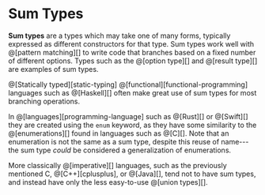 # Sum Types

__Sum types__ are a types which may take one of many forms, typically expressed
as different constructors for that type. Sum types work well with @[pattern matching][]
to write code that branches based on a fixed number of different options.
Types such as the @[option type][] and @[result type][] are examples of sum types.

@[Statically typed][static-typing] @[functional][functional-programming] languages
such as @[Haskell][] often make great use of sum types for most branching operations.

In @[languages][programming-language] such as @[Rust][] or @[Swift][] they are created
using the `enum` keyword, as they have some similarity to the @[enumerations][] found
in languages such as @[C][]. Note that an enumeration is not the same as a sum type,
despite this reuse of name---the sum type *could* be considered a generalization of
enumerations.

More classically @[imperative][] languages, such as the previously mentioned C,
@[C++][cplusplus], or @[Java][], tend not to have sum types, and instead have only the
less easy-to-use @[union types][].
